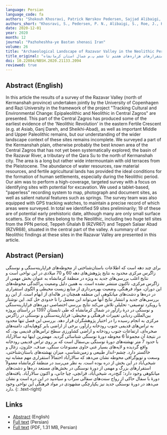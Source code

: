 ```yaml
---
language: Persian
language_code: fa
authors: "Shokouh Khosravi, Patrick Nørskov Pedersen, Sajjad Alibaigi, Joe Roe, Mohsen Heidary Dastenaei, Behzad Miladi, Hojjat Darabi, Tobias Richter, and Peder Mortensen"
authors_short: "Khosravi, S., Pedersen, P. N., Alibaigi, S., Roe, J., Heidary Dastenaei, M., Miladi, B., Darabi, H., Richter, T., & Mortensen, P."
date: 2020-12-01
year: 2020
month: 12
journal: "Pazhoheshha-ye Bastan shenasi Iran"
volume: 26
title: "Archaeological Landscape of Razavar Valley in the Neolithic Period: the survey of the 8th–6th millennium BC in the north of Kermanshah Province"
title_original: "چشم‌انداز باستان‌شناختی درۀ رازآور در دورۀ نوسنگی: بررسی استقرارهای هزاره‌های هشتم تا ششم پ.م شمال استان کرمانشاه"
doi: 10.22084/NBSH.2020.21133.2094
reviewed: true
---
```


## Abstract (English)

In this article the results of a survey of the Razavar Valley (north of Kermanshah province) undertaken jointly by the University of Copenhagen and Razi University in the framework of the project "Tracking Cultural and Environmental Change: Epipaleolithic and Neolithic in Central Zagros" are presented. This part of the Central Zagros has produced some of the earliest evidence of the 'Neolithic Revolution' in the eastern Fertile Crescent (e.g. at Asiab, Ganj Dareh, and Sheikhi-Abad), as well as important Middle and Upper Paleolithic remains, but our understanding of the wider landscape context of these sites remains incomplete. We surveyed a part of the Kermanshah plain, otherwise probably the best known area of the Central Zagros that has not yet been systematically explored; the basin of the Razavar River, a tributary of the Qara Su to the north of Kermanshah city. The area is a long but rather wide intermountain with old terraces from the Pleistocene. The abundance of water resources, raw material resources, and fertile agricultural lands has provided the ideal conditions for the formation of human settlements, especially during the Neolithic period. Our aim was to perform a high-coverage, targeted survey with a focus on identifying sites with potential for excavation. We used a tablet-based, "paperless" recording system to map, photograph and document sites, as well as salient natural features such as springs. The survey team was also equipped with GPS tracking watches, to maintain a precise record of which areas were surveyed. In total we identified 59 sites preliminarily; 19 of these are of potential early prehistoric date, although many are only small surface scatters. Six of the sites belong to the Neolithic, including two huge tell sites from the PPN period, Teppeh Ghalah B (RZVR67) and Teppeh Salaar Abad (RZVR68), situated in the central part of the valley. A summary of our Neolithic findings at these sites in the Razavar Valley are presented in this article.

## Abstract (Persian)

برای چند دهه است که اطلاعات باستان‌شناختی از محوطه‌های فراپارینه‌سنگی و نوسنگی زاگرس مرکزی محدود به نتایج پژوهش‌های دهه 60 و 70 میلادی در این نواحی است و نتایج اغلب بررسی‌های جدید به ویژه در منطقۀ کرمانشاه به عنوان بخش مهمی از زاگرس مرکزی، تاکنون منتشر نشده است. به همین دلیل وضعیت پراکندگی محوطه‌های این دوران، مواد فرهنگی، وضعیت بهره‌برداری از منابع زیست محیطی و الگوی استقراری در دره‌ها و دشت‌های میانکوهی این منطقه همچنان در هاله‌ای از ابهام است. از این رو بررسی‌های جدید و انتشار نتایج آنها می‌تواند این معضل را تا حدودی حل کند. این نوشتار با رویکرد توصیفی- تحلیلی تلاش می‌کند نتایج بررسی اختصاصی دوره‌های فراپارینه‌سنگی و نوسنگی در درۀ رازآور در شمال کرمانشاه که طی تابستان 1397 در راستای پروژه بین‌المللی ردیابی تغییرات فرهنگی و محیطی: فراپارینه‌سنگی و نوسنگی در زاگرس مرکزی به انجام رسیده را در اختیار پژوهشگران قرار دهد. بررسی‌ این فصل تنها محدود به تراس‌های قدیمی جنوب رودخانه رازآور، برخی از اراضی بایر کوهپایه‌ای، دامنه‌های صخره‌ای، ارتفاعات جنوب رودخانه و اراضی کشاورزی سطح تراس‌های قدیمی بود، که در نتیجۀ آن مجموعاً 6 محوطه دورۀ نوسنگی شناسائی گردید. مهمترین اینها تپه سالارآباد با حدود 7 متر نهشته‌های دورۀ نوسنگی بی‌سفال است که بر روی تراس قدیمی رودخانه واقع گردیده و لایه‌های بسیار غنی حاوی مصنوعات سنگی، صدف، حلزون، زغال و خاکستر دارد. چشم-انداز طبیعی و زمین‌‌شناسی، میزان نهشته‌های باستان‌شناختی، وسعت و توپوگرافی محوطه نشان می‌دهد که سالارآباد احتمالاً استقراری مهم مشابه تپه شیخی‌آباد در این بخش از دره بوده است. به نظر می‌رسد در منطقۀ کرمانشاه معمولاً استقرارهای بزرگ و مهمی از دورۀ نوسنگی در بخش‌های مستعد دره‌ها و دشت‌های میانکوهی وجود دارد؛ گنج‌دره، شیخی‌آباد، قزانچی، چیا جانی، و اکنون سالارآباد. یافته‌های دورۀ با سفال حاکی از رواج سنت‌های سفالی سراب و سیاه‌بید در این دره است و نشان می‌دهد در دورۀ نوسنگی جدید نیز یکپارچگی مشهودی در مواد فرهنگی این نواحی وجود دارد.
{: .text-right}

## Links

* [Abstract](https://nbsh.basu.ac.ir/article_3372.html?lang=en) (English)
* [Full text](https://nbsh.basu.ac.ir/article_3372.html?lang=fa) (Persian)
* [Full text](/pdf/Khosravi_et_al_2020.pdf) (PDF, 1.31 MB, Persian)
